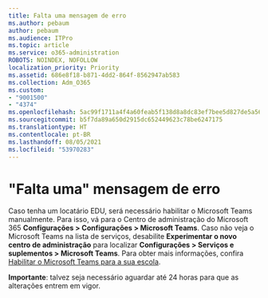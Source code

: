```yaml
---
title: Falta uma mensagem de erro
ms.author: pebaum
author: pebaum
ms.audience: ITPro
ms.topic: article
ms.service: o365-administration
ROBOTS: NOINDEX, NOFOLLOW
localization_priority: Priority
ms.assetid: 686e8f18-b871-4dd2-864f-8562947ab583
ms.collection: Adm_O365
ms.custom:
- "9001500"
- "4374"
ms.openlocfilehash: 5ac99f1711a4f4a60feab5f138d8a8dc83ef7bee5d827de5a567417bfca9f5aa
ms.sourcegitcommit: b5f7da89a650d2915dc652449623c78be6247175
ms.translationtype: HT
ms.contentlocale: pt-BR
ms.lasthandoff: 08/05/2021
ms.locfileid: "53970283"
---
```

# <a name="youre-missing-out-error-message"></a>"Falta uma" mensagem de erro

Caso tenha um locatário EDU, será necessário habilitar o Microsoft Teams manualmente. Para isso, vá para o Centro de administração do Microsoft 365 **Configurações > Configurações > Microsoft Teams**. Caso não veja o Microsoft Teams na lista de serviços, desabilite **Experimentar o novo centro de administração** para localizar **Configurações > Serviços e suplementos > Microsoft Teams**. Para obter mais informações, confira [Habilitar o Microsoft Teams para a sua escola](https://docs.microsoft.com/microsoft-365/education/intune-edu-trial/enable-microsoft-teams#enable-microsoft-teams-for-your-school-1).

**Importante**: talvez seja necessário aguardar até 24 horas para que as alterações entrem em vigor.
